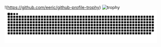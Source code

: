!(https://github.com/eeric/github-profile-trophy)
![trophy](https://github-profile-trophy.vercel.app/?username=eeric&title=Stars,Followers,Commits,Repositories,Issues,MultiLanguage&theme=discord&margin-w=20&margin-h=15)
![image](https://github.com/eeric/Pedestrian-detection-paper-list/blob/main/Visualize/github-snake.svg)


